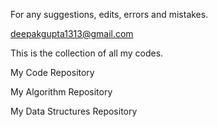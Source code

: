 For any suggestions, edits, errors and mistakes.

deepakgupta1313@gmail.com


This is the collection of all my codes.

My Code Repository

My Algorithm Repository

My Data Structures Repository
